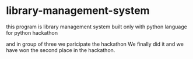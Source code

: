 # library-management-system
this program is library management system built only with python language for python hackathon 

and in group of three we paricipate the hackathon We finally did it and we have won the second place in the hackathon.
